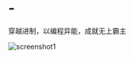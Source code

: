 # -
穿越进制，以编程异能，成就无上霸主











![screenshot1](https://github.com/stonedreamforest/Tennn/blob/master/2017-09-25_22-09-16.gif)
